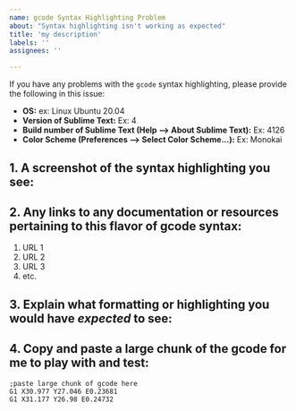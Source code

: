 ```yaml
---
name: gcode Syntax Highlighting Problem
about: "Syntax highlighting isn't working as expected"
title: 'my description'
labels: ''
assignees: ''

---
```


If you have any problems with the `gcode` syntax highlighting, please provide the following in this issue:

- **OS:** ex: Linux Ubuntu 20.04
- **Version of Sublime Text:** Ex: 4
- **Build number of Sublime Text (Help --> About Sublime Text):** Ex: 4126
- **Color Scheme (Preferences --> Select Color Scheme...):** Ex: Monokai

## 1. A screenshot of the syntax highlighting you see:


## 2. Any links to any documentation or resources pertaining to this flavor of gcode syntax:
1. URL 1
1. URL 2
1. URL 3
1. etc.


## 3. Explain what formatting or highlighting you would have _expected_ to see:


## 4. Copy and paste a large chunk of the gcode for me to play with and test:

```gcode
;paste large chunk of gcode here
G1 X30.977 Y27.046 E0.23681
G1 X31.177 Y26.98 E0.24732
```
